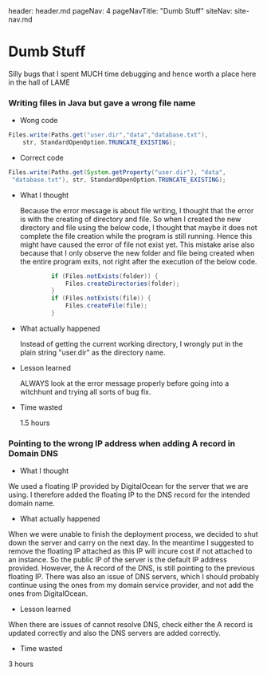 <frontmatter>
  header: header.md
  pageNav: 4
  pageNavTitle: "Dumb Stuff"
  siteNav: site-nav.md
</frontmatter>

<br>

<div class="jumbotron jumbotron-fluid bg-dark text-white">
  <div class="container">
    <h1 class="display-4 no-index">Dumb Stuff</h1>
    <p class="lead">Silly bugs that I spent MUCH time debugging and hence worth a place here in the hall of LAME</p>
  </div>
</div>

### Writing files in Java but gave a wrong file name

- Wong code

```java
Files.write(Paths.get("user.dir","data","database.txt"),
    str, StandardOpenOption.TRUNCATE_EXISTING);
```

- Correct code

```java
Files.write(Paths.get(System.getProperty("user.dir"), "data",
 "database.txt"), str, StandardOpenOption.TRUNCATE_EXISTING);
```

- What I thought

  Because the error message is about file writing, I thought that the error is
  with the creating of directory and file. So when I created the new directory
  and file using the below code, I thought that maybe it does not complete the file creation while the program is still running. Hence this might have caused the error of file not exist yet. This mistake arise also because that I only observe the new folder and file being created when the entire program exits, not right after the execution of the below code.

```java
            if (Files.notExists(folder)) {
                Files.createDirectories(folder);
            }
            if (Files.notExists(file)) {
                Files.createFile(file);
            }
```

- What actually happened

  Instead of getting the current working directory, I wrongly put in the plain string
  "user.dir" as the directory name.

- Lesson learned

  ALWAYS look at the error message properly before going into a witchhunt and trying all
  sorts of bug fix.

- Time wasted

  1.5 hours

### Pointing to the wrong IP address when adding A record in Domain DNS

- What I thought

We used a floating IP provided by DigitalOcean for the server that we are using. I therefore added the floating IP to the DNS record for the intended domain name.

- What actually happened

When we were unable to finish the deployment process, we decided to shut down the server and carry on the next day. In the meantime I suggested to remove the floating IP attached as this IP will incure cost if not attached to an instance. So the public IP of the server is the default IP address provided. However, the A record of the DNS, is still pointing to the previous floating IP. There was also an issue of DNS servers, which I should probably continue using the ones from my domain service provider, and not add the ones from DigitalOcean.

- Lesson learned

When there are issues of cannot resolve DNS, check either the A record is updated correctly and also the DNS servers are added correctly.

- Time wasted

3 hours
